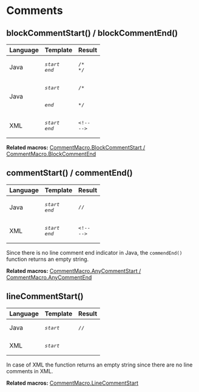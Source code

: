 <!--
Copyright 2021 Tamás Balog

Licensed under the Apache License, Version 2.0 (the "License");
you may not use this file except in compliance with the License.
You may obtain a copy of the License at

    http://www.apache.org/licenses/LICENSE-2.0

Unless required by applicable law or agreed to in writing, software
distributed under the License is distributed on an "AS IS" BASIS,
WITHOUT WARRANTIES OR CONDITIONS OF ANY KIND, either express or implied.
See the License for the specific language governing permissions and
limitations under the License.
-->

# Comments

## blockCommentStart() / blockCommentEnd()

| Language | Template | Result |
|---|---|---|
| Java | <pre>$start$<br>$end$</pre> | <pre>/\*<br>*/</pre> |
| Java | <pre>$start$<br><br><br>$end$</pre> | <pre>/\*<br><br><br>*/</pre> |
| XML | <pre>$start$<br>$end$</pre> | <pre>\<!--<br>--></pre> |

**Related macros:** [CommentMacro.BlockCommentStart / CommentMacro.BlockCommentEnd](https://github.com/JetBrains/intellij-community/blob/master/platform/lang-impl/src/com/intellij/codeInsight/template/macro/CommentMacro.java)

## commentStart() / commentEnd()

| Language | Template | Result |
|---|---|---|
| Java | <pre>$start$<br>$end$</pre> | <pre>//<br></pre> |
| XML | <pre>$start$<br>$end$</pre> | <pre>\<!--<br>--></pre> |

Since there is no line comment end indicator in Java, the `commendEnd()` function returns an empty string.

**Related macros:** [CommentMacro.AnyCommentStart / CommentMacro.AnyCommentEnd](https://github.com/JetBrains/intellij-community/blob/master/platform/lang-impl/src/com/intellij/codeInsight/template/macro/CommentMacro.java)

## lineCommentStart()

| Language | Template | Result |
|---|---|---|
| Java | <pre>$start$</pre> | <pre>//<br></pre> |
| XML | <pre>$start$</pre> | <pre></pre> |

In case of XML the function returns an empty string since there are no line comments in XML.

**Related macros:** [CommentMacro.LineCommentStart](https://github.com/JetBrains/intellij-community/blob/master/platform/lang-impl/src/com/intellij/codeInsight/template/macro/CommentMacro.java)
